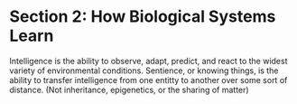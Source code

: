 # Section 2: How Biological Systems Learn #

Intelligence is the ability to observe, adapt, predict, and react to the widest variety of environmental conditions. Sentience, or knowing things, is the ability to transfer intelligence from one entitty to another over some sort of distance. 
(Not inheritance, epigenetics, or the sharing of matter)

